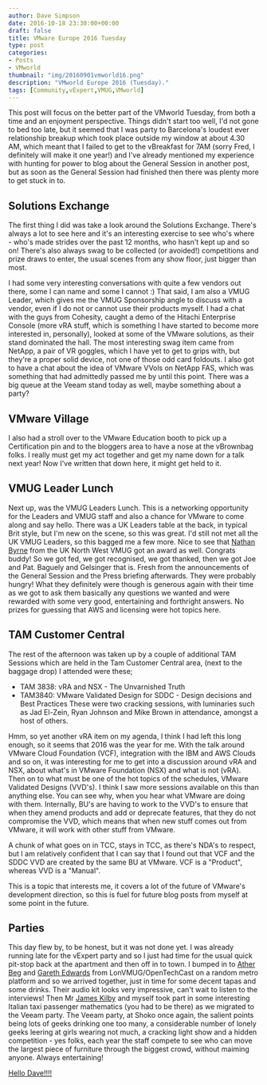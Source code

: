 ```yaml
---
author: Dave Simpson
date: 2016-10-18 23:30:00+00:00
draft: false
title: VMware Europe 2016 Tuesday
type: post
categories:
- Posts
- VMworld
thumbnail: "img/20160901vmworld16.png"
description: "VMworld Europe 2016 (Tuesday)."
tags: [Community,vExpert,VMUG,VMworld]
---
```


This post will focus on the better part of the VMworld Tuesday, from both a time and an enjoyment perspective. Things didn't start too well, I'd not gone to bed too late, but it seemed that I was party to Barcelona's loudest ever relationship breakup which took place outside my window at about 4.30 AM, which meant that I failed to get to the vBreakfast for 7AM (sorry Fred, I definitely will make it one year!) and I've already mentioned my experience with hunting for power to blog about the General Session in another post, but as soon as the General Session had finished then there was plenty more to get stuck in to.

## Solutions Exchange
The first thing I did was take a look around the Solutions Exchange. There's always a lot to see here and it's an interesting exercise to see who's where - who's made strides over the past 12 months, who hasn't kept up and so on! There's also always swag to be collected (or avoided!) competitions and prize draws to enter, the usual scenes from any show floor, just bigger than most.  
  
I had some very interesting conversations with quite a few vendors out there, some I can name and some I cannot :) That said, I am also a VMUG Leader, which gives me the VMUG Sponsorship angle to discuss with a vendor, even if I do not or cannot use their products myself. I had a chat with the guys from Cohesity, caught a demo of the Hitachi Enterprise Console (more vRA stuff, which is something I have started to become more interested in, personally), looked at some of the VMware solutions, as their stand dominated the hall. The most interesting swag item came from NetApp, a pair of VR goggles, which I have yet to get to grips with, but they're a proper solid device, not one of those odd card foldouts. I also got to have a chat about the idea of VMware VVols on NetApp FAS, which was something that had admittedly passed me by until this point. There was a big queue at the Veeam stand today as well, maybe something about a party?  

## VMware Village
I also had a stroll over to the VMware Education booth to pick up a Certification pin and to the bloggers area to have a nose at the vBrownbag folks. I really must get my act together and get my name down for a talk next year! Now I've written that down here, it might get held to it.  

## VMUG Leader Lunch
Next up, was the VMUG Leaders Lunch. This is a networking opportunity for the Leaders and VMUG staff and also a chance for VMware to come along and say hello. There was a UK Leaders table at the back, in typical Brit style, but I'm new on the scene, so this was great. I'd still not met all the UK VMUG Leaders, so this bagged me a few more. Nice to see that [Nathan Byrne](https://twitter.com/Vm_nathbyrne) from the UK North West VMUG got an award as well. Congrats buddy! So we got fed, we got recognised, we got thanked, then we got Joe and Pat. Baguely and Gelsinger that is. Fresh from the announcements of the General Session and the Press briefing afterwards. They were probably hungry! What they definitely were though is generous again with their time as we got to ask them basically any questions we wanted and were rewarded with some very good, entertaining and forthright answers. No prizes for guessing that AWS and licensing were hot topics here.  

## TAM Customer Central
The rest of the afternoon was taken up by a couple of additional TAM Sessions which are held in the Tam Customer Central area, (next to the baggage drop) I attended were these;

  * TAM 3838: vRA and NSX - The Unvarnished Truth
  * TAM3840: VMware Validated Design for SDDC - Design decisions and Best Practices
These were two cracking sessions, with luminaries such as Jad El-Zein, Ryan Johnson and Mike Brown in attendance, amongst a host of others.  
  
Hmm, so yet another vRA item on my agenda, I think I had left this long enough, so it seems that 2016 was the year for me. With the talk around VMware Cloud Foundation (VCF), integration with the IBM and AWS Clouds and so on, it was interesting for me to get into a discussion around vRA and NSX, about what's in VMware Foundation (NSX) and what is not (vRA). Then on to what must be one of the hot topics of the schedules, VMware Validated Designs (VVD's). I think I saw more sessions available on this than anything else. You can see why, when you hear what VMware are doing with them. Internally, BU's are having to work to the VVD's to ensure that when they amend products and add or deprecate features, that they do not compromise the VVD, which means that when new stuff comes out from VMware, it will work with other stuff from VMware.   
  
A chunk of what goes on in TCC, stays in TCC, as there's NDA's to respect, but I am relatively confident that I can say that I found out that VCF and the SDDC VVD are created by the same BU at VMware. VCF is a "Product", whereas VVD is a "Manual".  
  
This is a topic that interests me, it covers a lot of the future of VMware's development direction, so this is fuel for future blog posts from myself at some point in the future.

## Parties
This day flew by, to be honest, but it was not done yet. I was already running late for the vExpert party and so I just had time for the usual quick pit-stop back at the apartment and then off in to town. I bumped in to [Ather Beg](https://twitter.com/AtherBeg) and [Gareth Edwards](https://twitter.com/GarethEdwards86) from LonVMUG/OpenTechCast on a random metro platform and so we arrived together, just in time for some decent tapas and some drinks. Their audio kit looks very impressive, can't wait to listen to the interviews! Then Mr [James Kilby](https://twitter.com/jameskilbynet) and myself took part in some interesting Italian taxi passenger mathematics (you had to be there) as we migrated to the Veeam party. The Veeam party, at Shoko once again, the salient points being lots of geeks drinking one too many, a considerable number of lonely geeks leering at girls wearing not much, a cracking light show and a hidden competition - yes folks, each year the staff compete to see who can move the largest piece of furniture through the biggest crowd, without maiming anyone. Always entertaining!  
  
[Hello Dave!!!!](https://twitter.com/daveyb0y)
